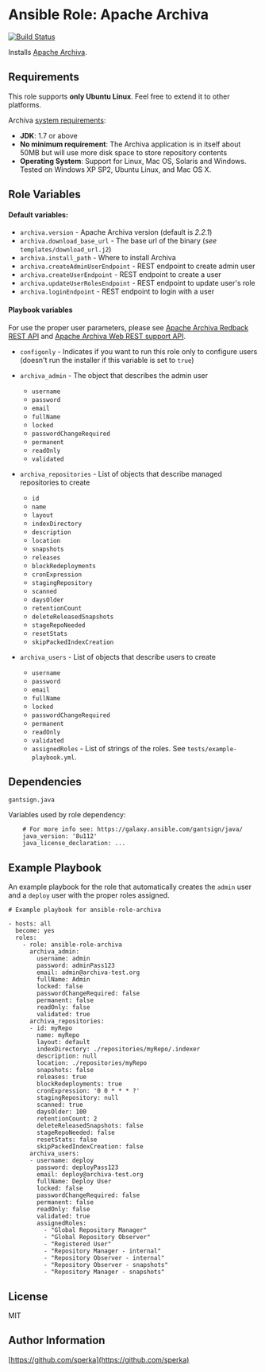 Ansible Role: Apache Archiva
============================

[![Build Status](https://travis-ci.org/sperka/ansible-role-archiva.svg?branch=master)](https://travis-ci.org/sperka/ansible-role-archiva)

Installs [Apache Archiva](https://archiva.apache.org).

Requirements
------------

This role supports **only Ubuntu Linux**. Feel free to extend it to other platforms.

Archiva [system requirements](https://archiva.apache.org/download.cgi):

*   **JDK**: 1.7 or above
*   **No minimum requirement**: The Archiva application is in itself about 50MB but will use more disk space to store repository contents
*   **Operating System**: Support for Linux, Mac OS, Solaris and Windows. Tested on Windows XP SP2, Ubuntu Linux, and Mac OS X.

Role Variables
--------------

#### Default variables:

*   `archiva.version` - Apache Archiva version (default is _2.2.1_)
*   `archiva.download_base_url` - The base url of the binary (_see_ `templates/download_url.j2`)
*   `archiva.install_path` - Where to install Archiva
*   `archiva.createAdminUserEndpoint` - REST endpoint to create admin user
*   `archiva.createUserEndpoint` - REST endpoint to create a user
*   `archiva.updateUserRolesEndpoint` - REST endpoint to update user's role
*   `archiva.loginEndpoint` - REST endpoint to login with a user

#### Playbook variables

For use the proper user parameters, please see [Apache Archiva Redback REST API](http://archiva.apache.org/docs/2.2.1/rest-docs-redback-rest-api/index.html) and
[Apache Archiva Web REST support API](http://archiva.apache.org/docs/2.2.1/rest-docs-archiva-rest-api/index.html).

*   `configonly` - Indicates if you want to run this role only to configure users
     (doesn't run the installer if this variable is set to `true`)
*   `archiva_admin` - The object that describes the admin user
    *   `username`
    *   `password`
    *   `email`
    *   `fullName`
    *   `locked`
    *   `passwordChangeRequired`
    *   `permanent`
    *   `readOnly`
    *   `validated`

*   `archiva_repositories` - List of objects that describe managed repositories to create
    *   `id`
    *   `name`
    *   `layout`
    *   `indexDirectory`
    *   `description`
    *   `location`
    *   `snapshots`
    *   `releases`
    *   `blockRedeployments`
    *   `cronExpression`
    *   `stagingRepository`
    *   `scanned`
    *   `daysOlder`
    *   `retentionCount`
    *   `deleteReleasedSnapshots`
    *   `stageRepoNeeded`
    *   `resetStats`
    *   `skipPackedIndexCreation`

*   `archiva_users` - List of objects that describe users to create
    *   `username`
    *   `password`
    *   `email`
    *   `fullName`
    *   `locked`
    *   `passwordChangeRequired`
    *   `permanent`
    *   `readOnly`
    *   `validated`
    *   `assignedRoles` - List of strings of the roles. See `tests/example-playbook.yml`.


Dependencies
------------
`gantsign.java`

Variables used by role dependency:

```ansible
    # For more info see: https://galaxy.ansible.com/gantsign/java/
    java_version: '8u112'
    java_license_declaration: ...
```

Example Playbook
----------------

An example playbook for the role that automatically creates the `admin` user
and a `deploy` user with the proper roles assigned.

```ansible
# Example playbook for ansible-role-archiva

- hosts: all
  become: yes
  roles:
    - role: ansible-role-archiva
      archiva_admin:
        username: admin
        password: adminPass123
        email: admin@archiva-test.org
        fullName: Admin
        locked: false
        passwordChangeRequired: false
        permanent: false
        readOnly: false
        validated: true
      archiva_repositories:
      - id: myRepo
        name: myRepo
        layout: default
        indexDirectory: ./repositories/myRepo/.indexer
        description: null
        location: ./repositories/myRepo
        snapshots: false
        releases: true
        blockRedeployments: true
        cronExpression: '0 0 * * * ?'
        stagingRepository: null
        scanned: true
        daysOlder: 100
        retentionCount: 2
        deleteReleasedSnapshots: false
        stageRepoNeeded: false
        resetStats: false
        skipPackedIndexCreation: false
      archiva_users:
      - username: deploy
        password: deployPass123
        email: deploy@archiva-test.org
        fullName: Deploy User
        locked: false
        passwordChangeRequired: false
        permanent: false
        readOnly: false
        validated: true
        assignedRoles:
          - "Global Repository Manager"
          - "Global Repository Observer"
          - "Registered User"
          - "Repository Manager - internal"
          - "Repository Observer - internal"
          - "Repository Observer - snapshots"
          - "Repository Manager - snapshots"
```

License
-------

MIT

Author Information
------------------

[https://github.com/sperka](https://github.com/sperka)
